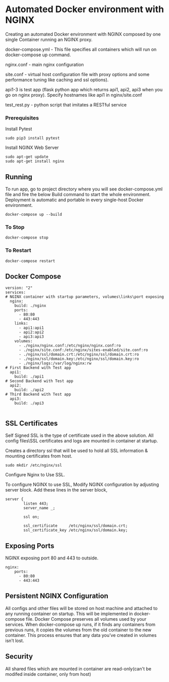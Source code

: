 # Automated Docker environment with NGINX

Creating an automated Docker environment with NGINX composed by one single Container running an NGINX proxy.

docker-compose.yml - This file specifies all containers which will run on docker-compose up command.
 
nginx.conf - main nginx configuration

site.conf - virtual host configuration file with proxy options and some performance tuning like caching and ssl options).

api1-3 is test app (flask python app which returns api1, api2, api3 when you go on nginx proxy).
Specify hostnames like api1 in nginx/site.conf

test_rest.py - python script that imitates a RESTful service

### Prerequisites

Install Pytest
```
sudo pip3 install pytest
```

Install NGINX Web Server

```
sudo apt-get update
sudo apt-get install nginx
```

## Running 

To run app, go to project directory where you will see docker-compose.yml file and fire the below Build command to start the whole environment. Deployment is automatic and portable in every single-host Docker environment.

```
docker-compose up --build 
```

### To Stop


```
docker-compose stop 

```

### To Restart

```
docker-compose restart 
```

## Docker Compose

```
version: "2"
services:
# NGINX container with startup parameters, volumes\links\port exposing
  nginx:
    build: ./nginx
    ports:
      - 80:80
      - 443:443
    links:
      - api1:api1
      - api2:api2
      - api3:api3
    volumes:
      - ./nginx/nginx.conf:/etc/nginx/nginx.conf:ro
      - ./nginx/site.conf:/etc/nginx/sites-enabled/site.conf:ro
      - ./nginx/ssl/domain.crt:/etc/nginx/ssl/domain.crt:ro
      - ./nginx/ssl/domain.key:/etc/nginx/ssl/domain.key:ro
      - ./nginx/logs:/var/log/nginx:rw
# First Backend with Test app
  api1:
    build: ./api1
# Second Backend with Test app
  api2:
    build: ./api2
# Third Backend with Test app
  api3:
    build: ./api3
    
```

## SSL Certificates

Self Signed SSL is the type of certificate used in the above solution.
All config files\SSL certificates and logs are mounted in container at startup.

Creates a directory ssl that will be used to hold all SSL information & mounting certificates from host.
```
sudo mkdir /etc/nginx/ssl
```

Configure Nginx to Use SSL.

To configure NGINX to use SSL, Modify NGINX configuration by adjusting server block. Add these lines in the server block, 
```
server {
        listen 443;
        server_name _;
        
		ssl on;

		ssl_certificate     /etc/nginx/ssl/domain.crt;
		ssl_certificate_key /etc/nginx/ssl/domain.key;
```

## Exposing Ports
NGINX exposing port 80 and 443 to outside. 
```
nginx:
    ports:
      - 80:80
      - 443:443
```
## Persistent NGINX Configuration

All configs and other files will be stored on host machine and attached to any running container on startup. This will be implemented in docker-compose file. Docker Compose preserves all volumes used by your services. When docker-compose up runs, if it finds any containers from previous runs, it copies the volumes from the old container to the new container. This process ensures that any data you’ve created in volumes isn’t lost.

## Security

All shared files which are mounted in container are read-only(can't be modifed inside container, only from host)

